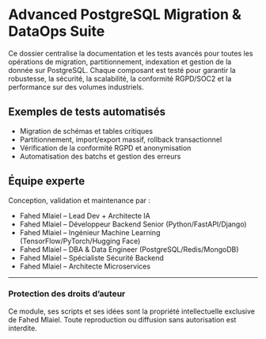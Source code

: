 # Advanced PostgreSQL Migration & DataOps Suite

Ce dossier centralise la documentation et les tests avancés pour toutes les opérations de migration, partitionnement, indexation et gestion de la donnée sur PostgreSQL. Chaque composant est testé pour garantir la robustesse, la sécurité, la scalabilité, la conformité RGPD/SOC2 et la performance sur des volumes industriels.

## Exemples de tests automatisés
- Migration de schémas et tables critiques
- Partitionnement, import/export massif, rollback transactionnel
- Vérification de la conformité RGPD et anonymisation
- Automatisation des batchs et gestion des erreurs

## Équipe experte
Conception, validation et maintenance par :
- Fahed Mlaiel – Lead Dev + Architecte IA
- Fahed Mlaiel – Développeur Backend Senior (Python/FastAPI/Django)
- Fahed Mlaiel – Ingénieur Machine Learning (TensorFlow/PyTorch/Hugging Face)
- Fahed Mlaiel – DBA & Data Engineer (PostgreSQL/Redis/MongoDB)
- Fahed Mlaiel – Spécialiste Sécurité Backend
- Fahed Mlaiel – Architecte Microservices

---
### Protection des droits d’auteur
Ce module, ses scripts et ses idées sont la propriété intellectuelle exclusive de Fahed Mlaiel. Toute reproduction ou diffusion sans autorisation est interdite.